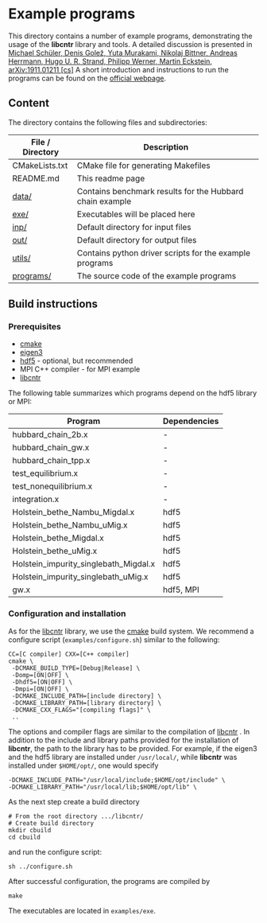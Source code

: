 # Example programs

This directory contains a number of example programs, demonstrating the usage of the **libcntr** library and tools.
A detailed discussion is presented in [Michael Schüler, Denis Golež, Yuta Murakami, Nikolaj Bittner, Andreas Herrmann, Hugo U. R. Strand, Philipp Werner, Martin Eckstein, arXiv:1911.01211 [cs]](http://arxiv.org/abs/1911.01211)
A short introduction and instructions to run the programs can be found on the [official webpage](http://www.nessi.tuxfamily.org).

## Content

The directory contains the following files and subdirectories:

File / Directory | Description
------------ | -------------
CMakeLists.txt | CMake file for generating Makefiles
README.md | This readme page
[data/](data/) | Contains benchmark results for the Hubbard chain example 
[exe/](exe/) | Executables will be placed here 
[inp/](inp/) | Default directory for input files
[out/](out/) | Default directory for output files
[utils/](utils/) | Contains python driver scripts for the example programs
[programs/](programs/) | The source code of the example programs

## Build instructions

### Prerequisites
* [cmake](https://cmake.org)
* [eigen3](http://eigen.tuxfamily.org/index.php?title=Main_Page) 
* [hdf5](https://www.hdfgroup.org/solutions/hdf5/) - optional, but recommended
* MPI C++ compiler - for MPI example
* [libcntr](libcntr/)

The following table summarizes which programs depend on the hdf5 library or MPI:

Program | Dependencies
------------ | -------------
hubbard_chain_2b.x | -  
hubbard_chain_gw.x | - 
hubbard_chain_tpp.x | -
test_equilibrium.x | -
test_nonequilibrium.x | -
integration.x | -
Holstein_bethe_Nambu_Migdal.x | hdf5
Holstein_bethe_Nambu_uMig.x | hdf5
Holstein_bethe_Migdal.x | hdf5
Holstein_bethe_uMig.x | hdf5
Holstein_impurity_singlebath_Migdal.x | hdf5
Holstein_impurity_singlebath_uMig.x | hdf5
gw.x | hdf5, MPI


### Configuration and installation

As for the [libcntr](libcntr/) library, we use the [cmake](https://cmake.org) build system. 
We recommend a configure script (`examples/configure.sh`) similar to the following:

```
CC=[C compiler] CXX=[C++ compiler]
cmake \
 -DCMAKE_BUILD_TYPE=[Debug|Release] \
 -Domp=[ON|OFF] \
 -Dhdf5=[ON|OFF] \ 
 -Dmpi=[ON|OFF] \
 -DCMAKE_INCLUDE_PATH=[include directory] \
 -DCMAKE_LIBRARY_PATH=[library directory] \
 -DCMAKE_CXX_FLAGS="[compiling flags]" \
 ..
```

The options and compiler flags are similar to the compilation of [libcntr](libcntr/) . In addition to the include and 
library paths provided for the installation of **libcntr**, the path to the library has to be provided. For example, if the eigen3 and the hdf5 library are installed under `/usr/local/`, while **libcntr** was installed under `$HOME/opt/`, one would specify
```
-DCMAKE_INCLUDE_PATH="/usr/local/include;$HOME/opt/include" \
-DCMAKE_LIBRARY_PATH="/usr/local/lib;$HOME/opt/lib" \
```

As the next step create a build directory

```
# From the root directory .../libcntr/
# Create build directory
mkdir cbuild
cd cbuild
```

and run the configure script:

```
sh ../configure.sh
```

After successful configuration, the programs are compiled by

```
make
```

The executables are located in `examples/exe`.